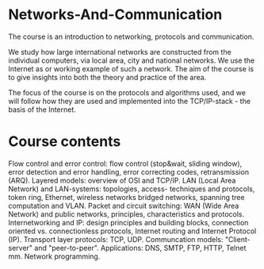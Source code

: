 # Networks-And-Communication
The course is an introduction to networking, protocols and communication.

We study how large international networks are constructed from the individual computers, via local area, city and national networks. We use the Internet as or working example of such a network. The aim of the course is to give insights into both the theory and practice of the area.

The focus of the course is on the protocols and algorithms used, and we will follow how they are used and implemented into the TCP/IP-stack - the basis of the Internet.

# Course contents
Flow control and error control: flow control (stop&wait, sliding window), error detection and error handling, error correcting codes, retransmission (ARQ).
Layered models: overview of OSI and TCP/IP.
LAN (Local Area Network) and LAN-systems: topologies, access- techniques and protocols, token ring, Ethernet, wireless networks bridged networks, spanning tree computation and VLAN.
Packet and circuit switching: WAN (Wide Area Network) and public networks, principles, characteristics and protocols.
Internetworking and IP: design principles and building blocks, connection oriented vs. connectionless protocols, Internet routing and Internet Protocol (IP).
Transport layer protocols: TCP, UDP.
Communcation models: "Client-server" and "peer-to-peer".
Applications: DNS, SMTP, FTP, HTTP, Telnet mm.
Network programming.
